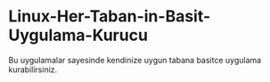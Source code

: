 # Linux-Her-Taban-in-Basit-Uygulama-Kurucu
Bu uygulamalar sayesinde kendinize uygun tabana basitce uygulama kurabilirsiniz.
